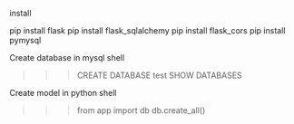 install

pip install flask
pip install flask_sqlalchemy
pip install flask_cors
pip install pymysql

Create database in mysql shell
  >>>CREATE DATABASE test
  >>>SHOW DATABASES

Create model in python shell
  >>>from app import db
  >>>db.create_all() 